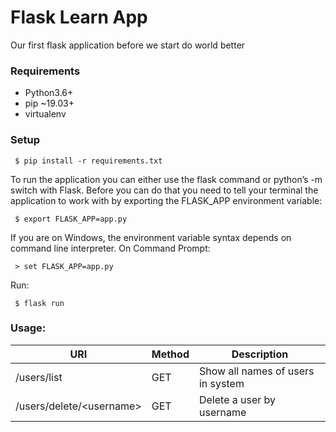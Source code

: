 # Flask Learn App
Our first flask application before we start do world better

### Requirements
* Python3.6+
* pip ~19.03+
* virtualenv

### Setup 
``` $ pip install -r requirements.txt```

To run the application you can either use the flask command or python’s -m switch with Flask. Before you can do that you need to tell your terminal the application to work with by exporting the FLASK_APP environment variable:

``` $ export FLASK_APP=app.py```

If you are on Windows, the environment variable syntax depends on command line interpreter. On Command Prompt:

``` > set FLASK_APP=app.py```

Run:

``` $ flask run```

### Usage:

URI | Method| Description
--- | --- | --- | 
/users/list | GET | Show all names of users in system
/users/delete/\<username\> | GET | Delete a user by username



